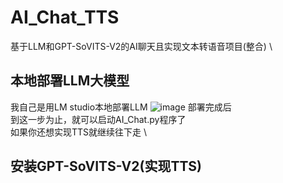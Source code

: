 # AI_Chat_TTS
基于LLM和GPT-SoVITS-V2的AI聊天且实现文本转语音项目(整合)
\\
## 本地部署LLM大模型
我自己是用LM studio本地部署LLM
![image](https://github.com/user-attachments/assets/ce4b71b8-1d24-44f1-95a7-d4096e683e6b)
部署完成后\
到这一步为止，就可以启动AI_Chat.py程序了\
如果你还想实现TTS就继续往下走
\\
## 安装GPT-SoVITS-V2(实现TTS)



